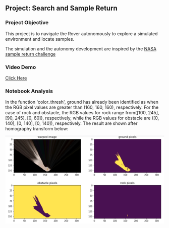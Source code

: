 ## Project: Search and Sample Return

[//]: # (Image References)

[image1]: misc/color_thresh.png


### Project Objective
This project is to navigate the Rover autonomously to explore a simulated environment and locate samples.

The simulation and the autonomy development are inspired by the [NASA sample return challenge](https://www.nasa.gov/directorates/spacetech/centennial_challenges/sample_return_robot/index.html)

### Video Demo
[Click Here](https://www.youtube.com/watch?v=ZW1d9I3rd2Y)

### Notebook Analysis
In the function 'color_thresh', ground has already been identified as when the RGB pixel values are greater than (160, 160, 160), respectively. For the case of rock and obstacle, the RGB values for rock range from([100, 245], [90, 245], [0, 60]), respectively, while the RGB values for obstacle are ([0, 140], [0, 140], [0, 140]), respectively. The result are shown after homography transform below:

![color_thresh][image1]